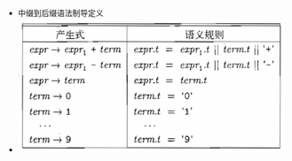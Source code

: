* 中缀到后缀语法制导定义
* ![image](https://github.com/lihanruiwork/doc/blob/main/%E7%BC%96%E8%AF%91%E5%8E%9F%E7%90%86.png)
